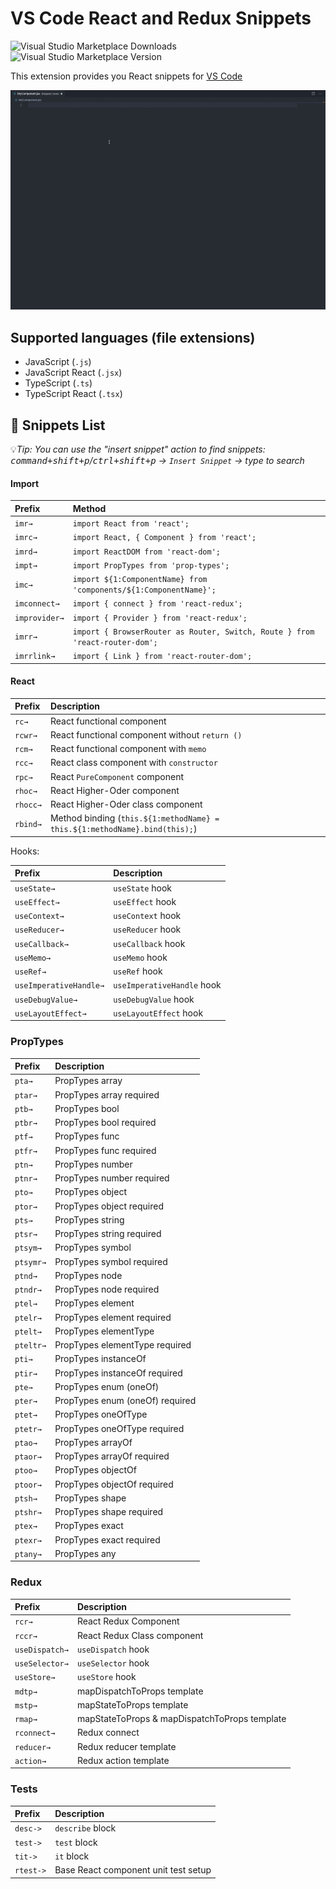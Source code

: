 # VS Code React and Redux Snippets

![Visual Studio Marketplace Downloads](https://img.shields.io/visual-studio-marketplace/d/ugross.vscode-react-snippets)
![Visual Studio Marketplace Version](https://img.shields.io/visual-studio-marketplace/v/ugross.vscode-react-snippets)

This extension provides you React snippets for [VS Code](https://code.visualstudio.com/)

![Snippets Demo](https://github.com/UgRoss/vscode-react/raw/master/./images/snippets-demo.gif)

## Supported languages (file extensions)

- JavaScript (`.js`)
- JavaScript React (`.jsx`)
- TypeScript (`.ts`)
- TypeScript React (`.tsx`)

## 📖 Snippets List

💡*Tip: You can use the "insert snippet" action to find snippets: <kbd>command+shift+p</kbd>/<kbd>ctrl+shift+p</kbd> -> `Insert Snippet` -> type to search*

#### Import

| Prefix        | Method                                                                       |
| :------------ | :--------------------------------------------------------------------------- |
| `imr→`        | `import React from 'react';`                                                 |
| `imrc→`       | `import React, { Component } from 'react';`                                  |
| `imrd→`       | `import ReactDOM from 'react-dom';`                                          |
| `impt→`       | `import PropTypes from 'prop-types';`                                        |
| `imc→`        | `import ${1:ComponentName} from 'components/${1:ComponentName}';`            |
| `imconnect→`  | `import { connect } from 'react-redux';`                                     |
| `improvider→` | `import { Provider } from 'react-redux';`                                    |
| `imrr→`       | `import { BrowserRouter as Router, Switch, Route } from 'react-router-dom';` |
| `imrrlink→`   | `import { Link } from 'react-router-dom';`                                   |

#### React

| Prefix   | Description                                                                |
| :------- | :------------------------------------------------------------------------- |
| `rc→`    | React functional component                                                 |
| `rcwr→`  | React functional component without `return ()`                             |
| `rcm→`   | React functional component with `memo`                                     |
| `rcc→`   | React class component with `constructor`                                   |
| `rpc→`   | React `PureComponent` component                                            |
| `rhoc→`  | React Higher-Oder component                                                |
| `rhocc→` | React Higher-Oder class component                                          |
| `rbind→` | Method binding (`this.${1:methodName} = this.${1:methodName}.bind(this);`) |

Hooks:

| Prefix                 | Description                |
| :--------------------- | :------------------------- |
| `useState→`            | `useState` hook            |
| `useEffect→`           | `useEffect` hook           |
| `useContext→`          | `useContext` hook          |
| `useReducer→`          | `useReducer` hook          |
| `useCallback→`         | `useCallback` hook         |
| `useMemo→`             | `useMemo` hook             |
| `useRef→`              | `useRef` hook              |
| `useImperativeHandle→` | `useImperativeHandle` hook |
| `useDebugValue→`       | `useDebugValue` hook       |
| `useLayoutEffect→`     | `useLayoutEffect` hook     |

### PropTypes

| Prefix    | Description                     |
| :-------- | :------------------------------ |
| `pta→`    | PropTypes array                 |
| `ptar→`   | PropTypes array required        |
| `ptb→`    | PropTypes bool                  |
| `ptbr→`   | PropTypes bool required         |
| `ptf→`    | PropTypes func                  |
| `ptfr→`   | PropTypes func required         |
| `ptn→`    | PropTypes number                |
| `ptnr→`   | PropTypes number required       |
| `pto→`    | PropTypes object                |
| `ptor→`   | PropTypes object required       |
| `pts→`    | PropTypes string                |
| `ptsr→`   | PropTypes string required       |
| `ptsym→`  | PropTypes symbol                |
| `ptsymr→` | PropTypes symbol required       |
| `ptnd→`   | PropTypes node                  |
| `ptndr→`  | PropTypes node required         |
| `ptel→`   | PropTypes element               |
| `ptelr→`  | PropTypes element required      |
| `ptelt→`  | PropTypes elementType           |
| `pteltr→` | PropTypes elementType required  |
| `pti→`    | PropTypes instanceOf            |
| `ptir→`   | PropTypes instanceOf required   |
| `pte→`    | PropTypes enum (oneOf)          |
| `pter→`   | PropTypes enum (oneOf) required |
| `ptet→`   | PropTypes oneOfType             |
| `ptetr→`  | PropTypes oneOfType required    |
| `ptao→`   | PropTypes arrayOf               |
| `ptaor→`  | PropTypes arrayOf required      |
| `ptoo→`   | PropTypes objectOf              |
| `ptoor→`  | PropTypes objectOf required     |
| `ptsh→`   | PropTypes shape                 |
| `ptshr→`  | PropTypes shape required        |
| `ptex→`   | PropTypes exact                 |
| `ptexr→`  | PropTypes exact required        |
| `ptany→`  | PropTypes any                   |

### Redux

| Prefix         | Description                                   |
| :------------- | :-------------------------------------------- |
| `rcr→`         | React Redux Component                         |
| `rccr→`        | React Redux Class component                   |
| `useDispatch→` | `useDispatch` hook                            |
| `useSelector→` | `useSelector` hook                            |
| `useStore→`    | `useStore` hook                               |
| `mdtp→`        | mapDispatchToProps template                   |
| `mstp→`        | mapStateToProps template                      |
| `rmap→`        | mapStateToProps & mapDispatchToProps template |
| `rconnect→`    | Redux connect                                 |
| `reducer→`     | Redux reducer template                        |
| `action→`      | Redux action template                         |

### Tests

| Prefix    | Description                          |
| :-------- | :----------------------------------- |
| `desc->`  | `describe` block                     |
| `test->`  | `test` block                         |
| `tit->`   | `it` block                           |
| `rtest->` | Base React component unit test setup |
